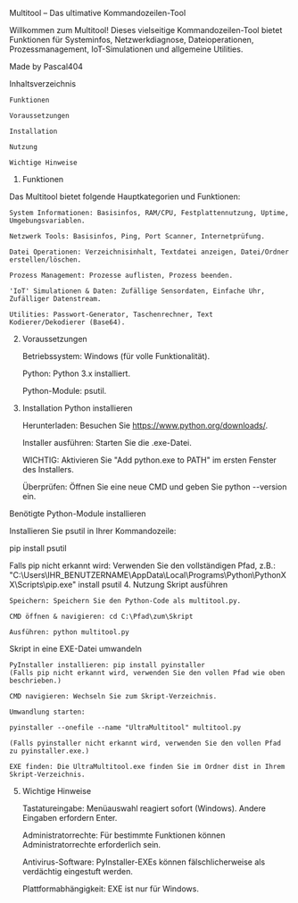Multitool – Das ultimative Kommandozeilen-Tool

Willkommen zum Multitool! Dieses vielseitige Kommandozeilen-Tool bietet Funktionen für Systeminfos, Netzwerkdiagnose, Dateioperationen, Prozessmanagement, IoT-Simulationen und allgemeine Utilities.

Made by Pascal404

Inhaltsverzeichnis

    Funktionen

    Voraussetzungen

    Installation

    Nutzung

    Wichtige Hinweise

1. Funktionen

Das Multitool bietet folgende Hauptkategorien und Funktionen:

    System Informationen: Basisinfos, RAM/CPU, Festplattennutzung, Uptime, Umgebungsvariablen.

    Netzwerk Tools: Basisinfos, Ping, Port Scanner, Internetprüfung.

    Datei Operationen: Verzeichnisinhalt, Textdatei anzeigen, Datei/Ordner erstellen/löschen.

    Prozess Management: Prozesse auflisten, Prozess beenden.

    'IoT' Simulationen & Daten: Zufällige Sensordaten, Einfache Uhr, Zufälliger Datenstream.

    Utilities: Passwort-Generator, Taschenrechner, Text Kodierer/Dekodierer (Base64).

2. Voraussetzungen

    Betriebssystem: Windows (für volle Funktionalität).

    Python: Python 3.x installiert.

    Python-Module: psutil.

3. Installation
Python installieren

    Herunterladen: Besuchen Sie https://www.python.org/downloads/.

    Installer ausführen: Starten Sie die .exe-Datei.

    WICHTIG: Aktivieren Sie "Add python.exe to PATH" im ersten Fenster des Installers.

    Überprüfen: Öffnen Sie eine neue CMD und geben Sie python --version ein.

Benötigte Python-Module installieren

Installieren Sie psutil in Ihrer Kommandozeile:

pip install psutil

Falls pip nicht erkannt wird:
Verwenden Sie den vollständigen Pfad, z.B.:
"C:\Users\IHR_BENUTZERNAME\AppData\Local\Programs\Python\PythonXX\Scripts\pip.exe" install psutil
4. Nutzung
Skript ausführen

    Speichern: Speichern Sie den Python-Code als multitool.py.

    CMD öffnen & navigieren: cd C:\Pfad\zum\Skript

    Ausführen: python multitool.py

Skript in eine EXE-Datei umwandeln

    PyInstaller installieren: pip install pyinstaller
    (Falls pip nicht erkannt wird, verwenden Sie den vollen Pfad wie oben beschrieben.)

    CMD navigieren: Wechseln Sie zum Skript-Verzeichnis.

    Umwandlung starten:

    pyinstaller --onefile --name "UltraMultitool" multitool.py

    (Falls pyinstaller nicht erkannt wird, verwenden Sie den vollen Pfad zu pyinstaller.exe.)

    EXE finden: Die UltraMultitool.exe finden Sie im Ordner dist in Ihrem Skript-Verzeichnis.

5. Wichtige Hinweise

    Tastatureingabe: Menüauswahl reagiert sofort (Windows). Andere Eingaben erfordern Enter.

    Administratorrechte: Für bestimmte Funktionen können Administratorrechte erforderlich sein.

    Antivirus-Software: PyInstaller-EXEs können fälschlicherweise als verdächtig eingestuft werden.

    Plattformabhängigkeit: EXE ist nur für Windows.
